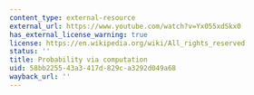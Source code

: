 ```yaml
---
content_type: external-resource
external_url: https://www.youtube.com/watch?v=Yx055xdSkx0
has_external_license_warning: true
license: https://en.wikipedia.org/wiki/All_rights_reserved
status: ''
title: Probability via computation
uid: 58bb2255-43a3-417d-829c-a3292d049a68
wayback_url: ''
---
```

